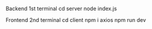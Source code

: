 Backend
1st terminal
    cd server
    node index.js

Frontend
2nd terminal 
    cd client 
    npm i axios
    npm run dev